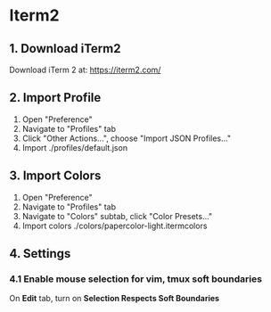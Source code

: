 # Iterm2

## 1. Download iTerm2
Download iTerm 2 at: https://iterm2.com/

## 2. Import Profile
1. Open "Preference"
2. Navigate to "Profiles" tab
3. Click "Other Actions...", choose "Import JSON Profiles..."
4. Import ./profiles/default.json

## 3. Import Colors
1. Open "Preference"
2. Navigate to "Profiles" tab
3. Navigate to "Colors" subtab, click "Color Presets..."
4. Import colors ./colors/papercolor-light.itermcolors

## 4. Settings
### 4.1 Enable mouse selection for vim, tmux soft boundaries
On **Edit** tab, turn on **Selection Respects Soft Boundaries**
